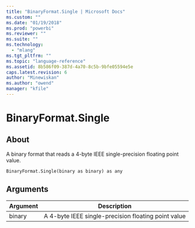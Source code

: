 ```yaml
---
title: "BinaryFormat.Single | Microsoft Docs"
ms.custom: ""
ms.date: "01/19/2018"
ms.prod: "powerbi"
ms.reviewer: ""
ms.suite: ""
ms.technology: 
  - "mlang"
ms.tgt_pltfrm: ""
ms.topic: "language-reference"
ms.assetid: 8b586f09-387d-4a70-8c5b-9bfe05594e5e
caps.latest.revision: 6
author: "Minewiskan"
ms.author: "owend"
manager: "kfile"
---
```

# BinaryFormat.Single

  
## About  
A binary format that reads a 4-byte IEEE single-precision floating point value.  
  
```  
BinaryFormat.Single(binary as binary) as any  
```  
  
## Arguments  
  
|Argument|Description|  
|------------|---------------|  
|binary|A 4-byte IEEE single-precision floating point value|  
  
